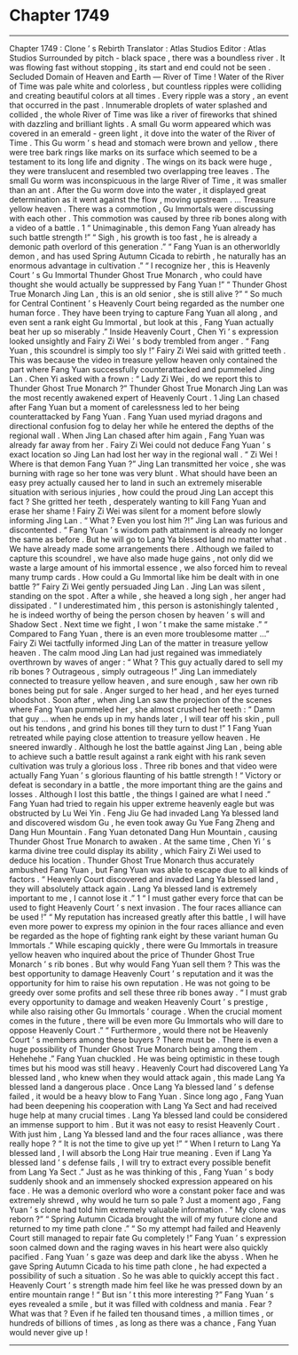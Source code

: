 
# Chapter 1749


---

Chapter 1749 : Clone ’ s Rebirth
Translator :
Atlas Studios
Editor :
Atlas Studios
Surrounded by pitch - black space , there was a boundless river .
It was flowing fast without stopping , its start and end could not be seen .
Secluded Domain of Heaven and Earth — River of Time !
Water of the River of Time was pale white and colorless , but countless ripples were colliding and creating beautiful colors at all times .
Every ripple was a story , an event that occurred in the past .
Innumerable droplets of water splashed and collided , the whole River of Time was like a river of fireworks that shined with dazzling and brilliant lights .
A small Gu worm appeared which was covered in an emerald - green light , it dove into the water of the River of Time .
This Gu worm ’ s head and stomach were brown and yellow , there were tree bark rings like marks on its surface which seemed to be a testament to its long life and dignity .
The wings on its back were huge , they were translucent and resembled two overlapping tree leaves .
The small Gu worm was inconspicuous in the large River of Time , it was smaller than an ant .
After the Gu worm dove into the water , it displayed great determination as it went against the flow , moving upstream .
…
Treasure yellow heaven .
There was a commotion , Gu Immortals were discussing with each other .
This commotion was caused by three rib bones along with a video of a battle .
1
“ Unimaginable , this demon Fang Yuan already has such battle strength !”
“ Sigh , his growth is too fast , he is already a demonic path overlord of this generation .”
“ Fang Yuan is an otherworldly demon , and has used Spring Autumn Cicada to rebirth , he naturally has an enormous advantage in cultivation .”
“ I recognize her , this is Heavenly Court ’ s Gu Immortal Thunder Ghost True Monarch , who could have thought she would actually be suppressed by Fang Yuan !”
“ Thunder Ghost True Monarch Jing Lan , this is an old senior , she is still alive ?”
“ So much for Central Continent ’ s Heavenly Court being regarded as the number one human force . They have been trying to capture Fang Yuan all along , and even sent a rank eight Gu Immortal , but look at this , Fang Yuan actually beat her up so miserably .”
Inside Heavenly Court , Chen Yi ’ s expression looked unsightly and Fairy Zi Wei ’ s body trembled from anger .
“ Fang Yuan , this scoundrel is simply too sly !” Fairy Zi Wei said with gritted teeth . This was because the video in treasure yellow heaven only contained the part where Fang Yuan successfully counterattacked and pummeled Jing Lan .
Chen Yi asked with a frown : “ Lady Zi Wei , do we report this to Thunder Ghost True Monarch ?”
Thunder Ghost True Monarch Jing Lan was the most recently awakened expert of Heavenly Court .
1
Jing Lan chased after Fang Yuan but a moment of carelessness led to her being counterattacked by Fang Yuan .
Fang Yuan used myriad dragons and directional confusion fog to delay her while he entered the depths of the regional wall .
When Jing Lan chased after him again , Fang Yuan was already far away from her .
Fairy Zi Wei could not deduce Fang Yuan ’ s exact location so Jing Lan had lost her way in the regional wall .
“ Zi Wei ! Where is that demon Fang Yuan ?” Jing Lan transmitted her voice , she was burning with rage so her tone was very blunt .
What should have been an easy prey actually caused her to land in such an extremely miserable situation with serious injuries , how could the proud Jing Lan accept this fact ?
She gritted her teeth , desperately wanting to kill Fang Yuan and erase her shame !
Fairy Zi Wei was silent for a moment before slowly informing Jing Lan .
“ What ? Even you lost him ?!” Jing Lan was furious and discontented .
“ Fang Yuan ’ s wisdom path attainment is already no longer the same as before . But he will go to Lang Ya blessed land no matter what . We have already made some arrangements there . Although we failed to capture this scoundrel , we have also made huge gains , not only did we waste a large amount of his immortal essence , we also forced him to reveal many trump cards . How could a Gu Immortal like him be dealt with in one battle ?” Fairy Zi Wei gently persuaded Jing Lan .
Jing Lan was silent , standing on the spot .
After a while , she heaved a long sigh , her anger had dissipated .
“ I underestimated him , this person is astonishingly talented , he is indeed worthy of being the person chosen by heaven ’ s will and Shadow Sect . Next time we fight , I won ’ t make the same mistake .”
“ Compared to Fang Yuan , there is an even more troublesome matter …” Fairy Zi Wei tactfully informed Jing Lan of the matter in treasure yellow heaven .
The calm mood Jing Lan had just regained was immediately overthrown by waves of anger : “ What ? This guy actually dared to sell my rib bones ? Outrageous , simply outrageous !”
Jing Lan immediately connected to treasure yellow heaven , and sure enough , saw her own rib bones being put for sale . Anger surged to her head , and her eyes turned bloodshot .
Soon after , when Jing Lan saw the projection of the scenes where Fang Yuan pummeled her , she almost crushed her teeth : “ Damn that guy … when he ends up in my hands later , I will tear off his skin , pull out his tendons , and grind his bones till they turn to dust !”
1
Fang Yuan retreated while paying close attention to treasure yellow heaven .
He sneered inwardly .
Although he lost the battle against Jing Lan , being able to achieve such a battle result against a rank eight with his rank seven cultivation was truly a glorious loss .
Three rib bones and that video were actually Fang Yuan ’ s glorious flaunting of his battle strength !
“ Victory or defeat is secondary in a battle , the more important thing are the gains and losses . Although I lost this battle , the things I gained are what I need .”
Fang Yuan had tried to regain his upper extreme heavenly eagle but was obstructed by Lu Wei Yin .
Feng Jiu Ge had invaded Lang Ya blessed land and discovered wisdom Gu , he even took away Gu Yue Fang Zheng and Dang Hun Mountain .
Fang Yuan detonated Dang Hun Mountain , causing Thunder Ghost True Monarch to awaken . At the same time , Chen Yi ’ s karma divine tree could display its ability , which Fairy Zi Wei used to deduce his location .
Thunder Ghost True Monarch thus accurately ambushed Fang Yuan , but Fang Yuan was able to escape due to all kinds of factors .
“ Heavenly Court discovered and invaded Lang Ya blessed land , they will absolutely attack again . Lang Ya blessed land is extremely important to me , I cannot lose it .”
1
“ I must gather every force that can be used to fight Heavenly Court ’ s next invasion . The four races alliance can be used !”
“ My reputation has increased greatly after this battle , I will have even more power to express my opinion in the four races alliance and even be regarded as the hope of fighting rank eight by these variant human Gu Immortals .”
While escaping quickly , there were Gu Immortals in treasure yellow heaven who inquired about the price of Thunder Ghost True Monarch ’ s rib bones .
But why would Fang Yuan sell them ?
This was the best opportunity to damage Heavenly Court ’ s reputation and it was the opportunity for him to raise his own reputation . He was not going to be greedy over some profits and sell these three rib bones away .
“ I must grab every opportunity to damage and weaken Heavenly Court ’ s prestige , while also raising other Gu Immortals ’ courage . When the crucial moment comes in the future , there will be even more Gu Immortals who will dare to oppose Heavenly Court .”
“ Furthermore , would there not be Heavenly Court ’ s members among these buyers ? There must be . There is even a huge possibility of Thunder Ghost True Monarch being among them . Hehehehe .”
Fang Yuan chuckled .
He was being optimistic in these tough times but his mood was still heavy .
Heavenly Court had discovered Lang Ya blessed land , who knew when they would attack again , this made Lang Ya blessed land a dangerous place .
Once Lang Ya blessed land ’ s defense failed , it would be a heavy blow to Fang Yuan .
Since long ago , Fang Yuan had been deepening his cooperation with Lang Ya Sect and had received huge help at many crucial times . Lang Ya blessed land could be considered an immense support to him .
But it was not easy to resist Heavenly Court .
With just him , Lang Ya blessed land and the four races alliance , was there really hope ?
“ It is not the time to give up yet !”
“ When I return to Lang Ya blessed land , I will absorb the Long Hair true meaning . Even if Lang Ya blessed land ’ s defense fails , I will try to extract every possible benefit from Lang Ya Sect .”
Just as he was thinking of this , Fang Yuan ’ s body suddenly shook and an immensely shocked expression appeared on his face .
He was a demonic overlord who wore a constant poker face and was extremely shrewd , why would he turn so pale ?
Just a moment ago , Fang Yuan ’ s clone had told him extremely valuable information .
“ My clone was reborn ?”
“ Spring Autumn Cicada brought the will of my future clone and returned to my time path clone .”
“ So my attempt had failed and Heavenly Court still managed to repair fate Gu completely !”
Fang Yuan ’ s expression soon calmed down and the raging waves in his heart were also quickly pacified .
Fang Yuan ’ s gaze was deep and dark like the abyss .
When he gave Spring Autumn Cicada to his time path clone , he had expected a possibility of such a situation . So he was able to quickly accept this fact .
Heavenly Court ’ s strength made him feel like he was pressed down by an entire mountain range !
“ But isn ’ t this more interesting ?” Fang Yuan ’ s eyes revealed a smile , but it was filled with coldness and mania .
Fear ?
What was that ?
Even if he failed ten thousand times , a million times , or hundreds of billions of times , as long as there was a chance , Fang Yuan would never give up !

---

